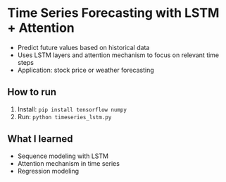 # Time Series Forecasting with LSTM + Attention

- Predict future values based on historical data  
- Uses LSTM layers and attention mechanism to focus on relevant time steps  
- Application: stock price or weather forecasting

## How to run

1. Install: `pip install tensorflow numpy`
2. Run: `python timeseries_lstm.py`

## What I learned

- Sequence modeling with LSTM  
- Attention mechanism in time series  
- Regression modeling

